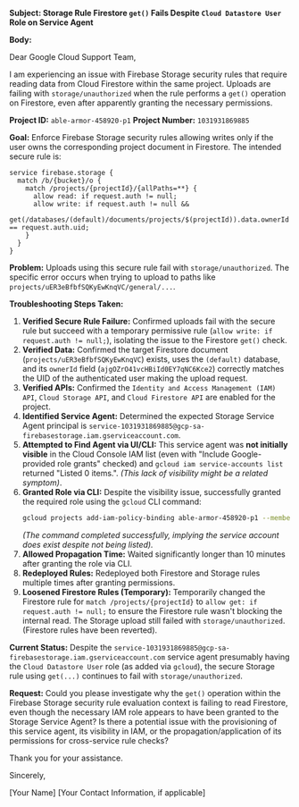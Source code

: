 **Subject: Storage Rule Firestore `get()` Fails Despite `Cloud Datastore User` Role on Service Agent**

**Body:**

Dear Google Cloud Support Team,

I am experiencing an issue with Firebase Storage security rules that require reading data from Cloud Firestore within the same project. Uploads are failing with `storage/unauthorized` when the rule performs a `get()` operation on Firestore, even after apparently granting the necessary permissions.

**Project ID:** `able-armor-458920-p1`
**Project Number:** `1031931869885`

**Goal:**
Enforce Firebase Storage security rules allowing writes only if the user owns the corresponding project document in Firestore. The intended secure rule is:
```
service firebase.storage {
  match /b/{bucket}/o {
    match /projects/{projectId}/{allPaths=**} {
      allow read: if request.auth != null;
      allow write: if request.auth != null &&
                   get(/databases/(default)/documents/projects/$(projectId)).data.ownerId == request.auth.uid;
    }
  }
}
```

**Problem:**
Uploads using this secure rule fail with `storage/unauthorized`. The specific error occurs when trying to upload to paths like `projects/uER3eBfbfSQKyEwKnqVC/general/...`.

**Troubleshooting Steps Taken:**

1.  **Verified Secure Rule Failure:** Confirmed uploads fail with the secure rule but succeed with a temporary permissive rule (`allow write: if request.auth != null;`), isolating the issue to the Firestore `get()` check.
2.  **Verified Data:** Confirmed the target Firestore document (`projects/uER3eBfbfSQKyEwKnqVC`) exists, uses the `(default)` database, and its `ownerId` field (`ajgOZrO41vcHBiId0EY7qNC6Kce2`) correctly matches the UID of the authenticated user making the upload request.
3.  **Verified APIs:** Confirmed the `Identity and Access Management (IAM) API`, `Cloud Storage API`, and `Cloud Firestore API` are enabled for the project.
4.  **Identified Service Agent:** Determined the expected Storage Service Agent principal is `service-1031931869885@gcp-sa-firebasestorage.iam.gserviceaccount.com`.
5.  **Attempted to Find Agent via UI/CLI:** This service agent was **not initially visible** in the Cloud Console IAM list (even with "Include Google-provided role grants" checked) and `gcloud iam service-accounts list` returned "Listed 0 items.". *(This lack of visibility might be a related symptom)*.
6.  **Granted Role via CLI:** Despite the visibility issue, successfully granted the required role using the `gcloud` CLI command:
    ```bash
    gcloud projects add-iam-policy-binding able-armor-458920-p1 --member="serviceAccount:service-1031931869885@gcp-sa-firebasestorage.iam.gserviceaccount.com" --role="roles/datastore.user"
    ```
    *(The command completed successfully, implying the service account does exist despite not being listed).*
7.  **Allowed Propagation Time:** Waited significantly longer than 10 minutes after granting the role via CLI.
8.  **Redeployed Rules:** Redeployed both Firestore and Storage rules multiple times after granting permissions.
9.  **Loosened Firestore Rules (Temporary):** Temporarily changed the Firestore rule for `match /projects/{projectId}` to `allow get: if request.auth != null;` to ensure the Firestore rule wasn't blocking the internal read. The Storage upload still failed with `storage/unauthorized`. (Firestore rules have been reverted).

**Current Status:**
Despite the `service-1031931869885@gcp-sa-firebasestorage.iam.gserviceaccount.com` service agent presumably having the `Cloud Datastore User` role (as added via `gcloud`), the secure Storage rule using `get(...)` continues to fail with `storage/unauthorized`.

**Request:**
Could you please investigate why the `get()` operation within the Firebase Storage security rule evaluation context is failing to read Firestore, even though the necessary IAM role appears to have been granted to the Storage Service Agent? Is there a potential issue with the provisioning of this service agent, its visibility in IAM, or the propagation/application of its permissions for cross-service rule checks?

Thank you for your assistance.

Sincerely,

[Your Name]
[Your Contact Information, if applicable] 